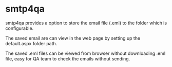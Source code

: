 smtp4qa
=======
smtp4qa provides a option to store the email file (.eml) to the folder which is configurable.

The saved email are can view in the web page by setting up the default.aspx folder path.

The saved .eml files can be viewed from browser without downloading .eml file, easy for QA team to check the emails without sending.
